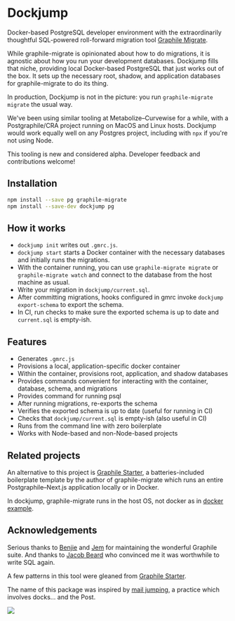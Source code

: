 # Dockjump

Docker-based PostgreSQL developer environment with the extraordinarily
thoughtful SQL-powered roll-forward migration tool [Graphile Migrate][].

While graphile-migrate is opinionated about how to do migrations, it is agnostic
about how you run your development databases. Dockjump fills that niche,
providing local Docker-based PostgreSQL that just works out of the box. It sets
up the necessary root, shadow, and application databases for graphile-migrate to
do its thing.

In production, Dockjump is not in the picture: you run
`graphile-migrate migrate` the usual way.

We've been using similar tooling at Metabolize–Curvewise for a while, with a
Postgraphile/CRA project running on MacOS and Linux hosts. Dockjump would work
equally well on any Postgres project, including with `npx` if you're not using
Node.

This tooling is new and considered alpha. Developer feedback and contributions
welcome!

[graphile migrate]: https://github.com/graphile/migrate

## Installation

```sh
npm install --save pg graphile-migrate
npm install --save-dev dockjump pg
```

## How it works

- `dockjump init` writes out `.gmrc.js`.
- `dockjump start` starts a Docker container with the necessary databases
  and initially runs the migrations.
- With the container running, you can use `graphile-migrate migrate` or
  `graphile-migrate watch` and connect to the database from the host machine
  as usual.
- Write your migration in `dockjump/current.sql`.
- After committing migrations, hooks configured in gmrc invoke
  `dockjump export-schema` to export the schema.
- In CI, run checks to make sure the exported schema is up to date and
  `current.sql` is empty-ish.

## Features

- Generates `.gmrc.js`
- Provisions a local, application-specific docker container
- Within the container, provisions root, application, and shadow databases
- Provides commands convenient for interacting with the container, database,
  schema, and migrations
- Provides command for running psql
- After running migrations, re-exports the schema
- Verifies the exported schema is up to date (useful for running in CI)
- Checks that `dockjump/current.sql` is empty-ish (also useful in CI)
- Runs from the command line with zero boilerplate
- Works with Node-based and non-Node-based projects

## Related projects

An alternative to this project is [Graphile Starter][], a batteries-included
boilerplate template by the author of graphile-migrate which runs an entire
Postgraphile&ndash;Next.js application locally or in Docker.

In dockjump, graphile-migrate runs in the host OS, not docker as in
[docker example][].

[graphile starter]: https://github.com/graphile/starter
[docker example]: https://github.com/graphile/migrate/blob/main/docs/docker/README.md

## Acknowledgements

Serious thanks to [Benjie][] and [Jem][] for maintaining the wonderful Graphile
suite. And thanks to [Jacob Beard][] who convinced me it was worthwhile to write
SQL again.

A few patterns in this tool were gleaned from [Graphile Starter][].

The name of this package was inspired by [mail jumping][], a practice which
involves docks&hellip; and the Post.

![](https://fh-sites.imgix.net/sites/4390/2020/08/31200405/U.S.-Mailboat-Tour-image-1.jpg?auto=compress%2Cformat&w=700&h=700&fit=max)

[mail jumping]: https://www.atlasobscura.com/articles/mail-jumping-lake-geneva
[benjie]: https://github.com/benjie
[jem]: https://github.com/jemgillam
[jacob beard]: https://github.com/jbeard4
